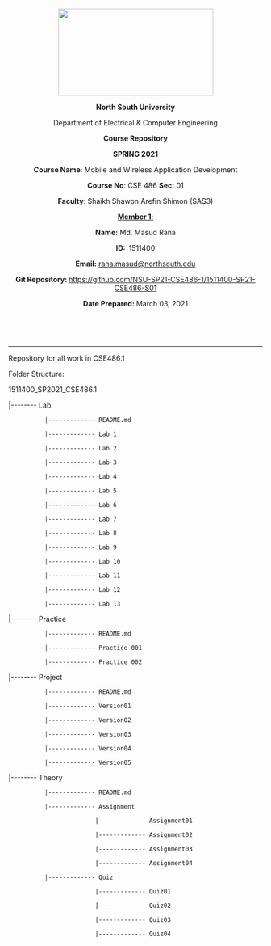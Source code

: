 <p style="text-align: center;">&nbsp;</p>
<p style="text-align: center;">&nbsp;</p>
<p align="center"><strong><img src="https://media.dhakatribune.com/uploads/2016/11/nsulogo.jpg" alt="" width="307" height="172" /></strong></p>



<p align="center"><strong>North South University</strong></p>
<p align="center">Department of Electrical &amp; Computer Engineering</p>
<p align="center"><strong>Course Repository</strong></p>
<p align="center"><strong>SPRING 2021 </strong></p>


<p align="center"><strong>Course Name</strong>: Mobile and Wireless Application Development </p>
<p align="center"><strong>Course No</strong>: CSE 486 <strong>Sec</strong><strong>:</strong> 01</p>
<p align="center"><strong>Faculty</strong>: Shaikh Shawon Arefin Shimon (SAS3)</p>
<p align="center"><strong><u>Member 1</u></strong><u>:</u></p>
<p align="center"><strong>Name</strong><strong>:</strong> Md. Masud Rana</p>
<p align="center"><strong>ID</strong><strong>:&nbsp; </strong>1511400</p>
<p align="center"><strong>Email</strong><strong>:</strong> <a href="mailto:rana.masud@northsouth.edu">rana.masud@northsouth.edu</a></p>

<p align="center"><strong>Git Repository</strong><strong>: </strong><a href="https://github.com/NSU-SP21-CSE486-1/1511400-SP21-CSE486-S01">https://github.com/NSU-SP21-CSE486-1/1511400-SP21-CSE486-S01</a></p>

<p align="center"><strong>Date Prepared</strong><strong>: </strong>March 03, 2021</p>
<p><strong>&nbsp;</strong></p>
<p><strong>&nbsp;</strong></p>


--------------------------------------------------------------------------------------------

Repository for all work in CSE486.1

Folder Structure:

1511400_SP2021_CSE486.1

|-------- Lab

              |------------- README.md

              |------------- Lab 1

              |------------- Lab 2

              |------------- Lab 3

              |------------- Lab 4

              |------------- Lab 5

              |------------- Lab 6

              |------------- Lab 7

              |------------- Lab 8

              |------------- Lab 9

              |------------- Lab 10

              |------------- Lab 11

              |------------- Lab 12

              |------------- Lab 13

|-------- Practice

              |------------- README.md

              |------------- Practice 001

              |------------- Practice 002

|-------- Project

              |------------- README.md

              |------------- Version01

              |------------- Version02

              |------------- Version03

              |------------- Version04

              |------------- Version05

|-------- Theory

              |------------- README.md

              |------------- Assignment

                            |------------- Assignment01

                            |------------- Assignment02

                            |------------- Assignment03

                            |------------- Assignment04

              |------------- Quiz

                            |------------- Quiz01

                            |------------- Quiz02

                            |------------- Quiz03

                            |------------- Quiz04

